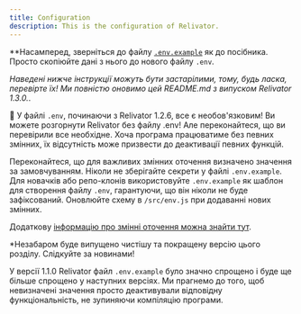 ```yaml
---
title: Configuration
description: This is the configuration of Relivator.
---
```


**Насамперед, зверніться до файлу [`.env.example`](.env.example) як до посібника. Просто скопіюйте дані з нього до нового файлу `.env`.

*Наведені нижче інструкції можуть бути застарілими, тому, будь ласка, перевірте їх! Ми повністю оновимо цей README.md з випуском Relivator 1.3.0.*.

🎉 У файлі `.env`, починаючи з Relivator 1.2.6, все є необов'язковим! Ви можете розгорнути Relivator без файлу .env! Але переконайтеся, що ви перевірили все необхідне. Хоча програма працюватиме без певних змінних, їх відсутність може призвести до деактивації певних функцій.

Переконайтеся, що для важливих змінних оточення визначено значення за замовчуванням. Ніколи не зберігайте секрети у файлі `.env.example`. Для новачків або репо-клонів використовуйте `.env.example` як шаблон для створення файлу `.env`, гарантуючи, що він ніколи не буде зафіксований. Оновлюйте схему в `/src/env.js` при додаванні нових змінних.

Додаткову [інформацію про змінні оточення можна знайти тут](https://nextjs.org/docs/app/building-the-application/configuring/environment-variables).

*Незабаром буде випущено чистішу та покращену версію цього розділу. Слідкуйте за новинами!

У версії 1.1.0 Relivator файл `.env.example` було значно спрощено і буде ще більше спрощено у наступних версіях. Ми прагнемо до того, щоб невизначені значення просто деактивували відповідну функціональність, не зупиняючи компіляцію програми.
